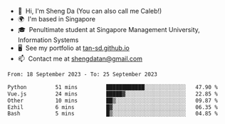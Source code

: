 <!---
tan-sd/tan-sd is a ✨ special ✨ repository because its `README.md` (this file) appears on your GitHub profile.
You can click the Preview link to take a look at your changes.
--->
- 👋  Hi, I'm Sheng Da (You can also call me Caleb!)
- 🌍  I'm based in Singapore
- 🎓  Penultimate student at Singapore Management University, Information Systems
- 🖥️  See my portfolio at [tan-sd.github.io](https://tan-sd.github.io/)
- 📫  Contact me at [shengdatan@gmail.com](mailto:shengdatan@gmail.com)

<!--START_SECTION:waka-->

```txt
From: 18 September 2023 - To: 25 September 2023

Python         51 mins         ████████████░░░░░░░░░░░░░   47.90 %
Vue.js         24 mins         █████▓░░░░░░░░░░░░░░░░░░░   22.85 %
Other          10 mins         ██▒░░░░░░░░░░░░░░░░░░░░░░   09.87 %
Ezhil          6 mins          █▓░░░░░░░░░░░░░░░░░░░░░░░   06.35 %
Bash           5 mins          █▒░░░░░░░░░░░░░░░░░░░░░░░   04.85 %
```

<!--END_SECTION:waka-->
